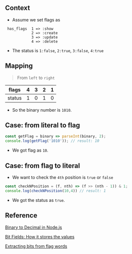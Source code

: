 ## Context
- Assume we set flags as
```
 has_flags  1 => :show
            2 => :create
            3 => :update
            4 => :delete
```
- The status is `1:false`, `2:true`, `3:false`, `4:true`

## Mapping
> From `left` to `right`

| flags | 4   | 3   | 2   | 1   |
| ----- | --- | --- | --- | --- |
| status    | 1   | 0   | 1   | 0   |
- So the binary number is `1010`.

## Case: from literal to flag
```javascript
const getFlag = binary => parseInt(binary, 2); 
console.log(getFlag('1010')); // result: 10
```
- We got flag as `10`.
## Case: from flag to literal
- We want to check the `4th` position is `true` or `false`
```javascript
const checkNPosition = (f, nth) => (f >> (nth - 1)) & 1;
console.log(checkNPosition(10,4)) // result: 1
```
- We got the status as `true`.



## Reference
[Binary to Decimal in Node.js](https://stackoverflow.com/questions/10258828/how-to-convert-binary-string-to-decimal)

[Bit Fields: How it stores the values](https://github.com/pboling/flag_shih_tzu#bit-fields-how-it-stores-the-values)

[Extracting bits from flag words](https://en.wikipedia.org/wiki/Bit_field#Extracting_bits_from_flag_words)